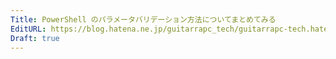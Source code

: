 ```yaml
---
Title: PowerShell のパラメータバリデーション方法についてまとめてみる
EditURL: https://blog.hatena.ne.jp/guitarrapc_tech/guitarrapc-tech.hatenablog.com/atom/entry/12921228815716487647
Draft: true
---
```


